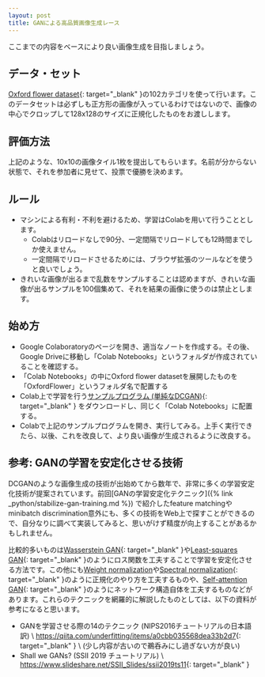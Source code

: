 ```yaml
---
layout: post
title: GANによる高品質画像生成レース
---
```


ここまでの内容をベースにより良い画像生成を目指しましょう。

## データ・セット

[Oxford flower dataset](https://www.robots.ox.ac.uk/~vgg/data/flowers/){: target="_blank" }の102カテゴリを使って行います。このデータセットは必ずしも正方形の画像が入っているわけではないので、画像の中心でクロップして128x128のサイズに正規化したものをお渡しします。

## 評価方法

上記のような、10x10の画像タイル1枚を提出してもらいます。名前が分からない状態で、それを参加者に見せて、投票で優勝を決めます。

## ルール

* マシンによる有利・不利を避けるため、学習はColabを用いて行うこととします。
  * Colabはリロードなしで90分、一定間隔でリロードしても12時間までしか使えません。
  * 一定間隔でリロードさせるためには、ブラウザ拡張のツールなどを使うと良いでしょう。
* きれいな画像が出るまで乱数をサンプルすることは認めますが、きれいな画像が出るサンプルを100個集めて、それを結果の画像に使うのは禁止とします。

## 始め方

* Google Colaboratoryのページを開き、適当なノートを作成する。その後、Google Driveに移動し「Colab Notebooks」というフォルダが作成されていることを確認する。
* 「Colab Notebooks」の中にOxford flower datasetを展開したものを「OxfordFlower」というフォルダ名で配置する
* Colab上で学習を行う[サンプルプログラム (単純なDCGAN)](https://drive.google.com/open?id=1DOfgEWJ7MFdzDhy4K2bVy9v_fIvye40d){: target="_blank" } をダウンロードし、同じく「Colab Notebooks」に配置する。
* Colabで上記のサンプルプログラムを開き、実行してみる。上手く実行できたら、以後、これを改良して、より良い画像が生成されるように改良する。

## 参考: GANの学習を安定化させる技術

DCGANのような画像生成の技術が出始めてから数年で、非常に多くの学習安定化技術が提案されています。前回[GANの学習安定化テクニック]({% link _python/stabilize-gan-training.md %}) で紹介したfeature matchingやminibatch discrimination意外にも、多くの技術をWeb上で探すことができるので、自分なりに調べて実装してみると、思いがけず精度が向上することがあるかもしれません。

比較的多いものは[Wasserstein GAN](https://arxiv.org/abs/1704.00028){: target="_blank" }や[Least-squares GAN](https://arxiv.org/abs/1611.04076){: target="_blank" }のようにロス関数を工夫することで学習を安定化させる方法です。この他にも[Weight normalization](https://arxiv.org/abs/1602.07868)や[Spectral normalization](https://arxiv.org/abs/1802.05957){: target="_blank" }のように正規化のやり方を工夫するものや、[Self-attention GAN](https://arxiv.org/abs/1805.08318){: target="_blank" }のようにネットワーク構造自体を工夫するものなどがあります。これらのテクニックを網羅的に解説したものとしては、以下の資料が参考になると思います。

* GANを学習させる際の14のテクニック (NIPS2016チュートリアルの日本語訳) \\
  <https://qiita.com/underfitting/items/a0cbb035568dea33b2d7>{: target="_blank" } \\
  (少し内容が古いので鵜呑みにし過ぎない方が良い)
* Shall we GANs? (SSII 2019 チュートリアル) \\
  <https://www.slideshare.net/SSII_Slides/ssii2019ts11>{: target="_blank" }

